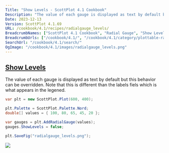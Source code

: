 ```yaml
---
Title: "Show Levels - ScottPlot 4.1 Cookbook"
Description: "The value of each gauge is displayed as text by default but this behavior can be overridden. Note that this is different than the labels fiels which is what appears in the legened."
Date: 2023-12-13
Version: ScottPlot 4.1.69
URL: /cookbook/4.1/recipes/radialgauge_levels/
BreadcrumbNames: ["ScottPlot 4.1 Cookbook", "Radial Gauge", "Show Levels"]
BreadcrumbUrls: ["/cookbook/4.1/", "/cookbook/4.1/category/plottable-radialgauge", "/cookbook/4.1/recipes/radialgauge_levels/"]
SearchUrl: "/cookbook/4.1/search/"
OgImage: "/cookbook/4.1/images/radialgauge_levels.png"
---
```


<h2><a id='show-levels' href='/cookbook/4.1/recipes/radialgauge_levels/'>Show Levels</a></h2>

The value of each gauge is displayed as text by default but this behavior can be overridden. Note that this is different than the labels fiels which is what appears in the legened.

```cs
var plt = new ScottPlot.Plot(600, 400);

plt.Palette = ScottPlot.Palette.Nord;
double[] values = { 100, 80, 65, 45, 20 };

var gauges = plt.AddRadialGauge(values);
gauges.ShowLevels = false;

plt.SaveFig("radialgauge_levels.png");
```

<img src='../../images/radialgauge_levels.png' class='d-block mx-auto my-5' />


